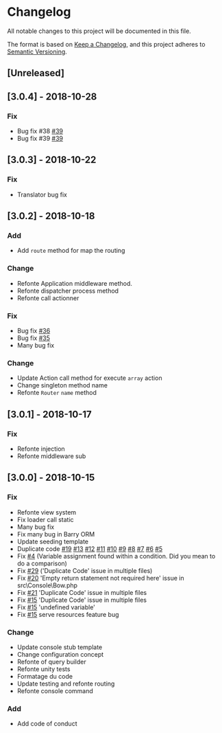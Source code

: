 # Changelog

All notable changes to this project will be documented in this file.

The format is based on [Keep a Changelog](https://keepachangelog.com/en/1.0.0/),
and this project adheres to [Semantic Versioning](https://semver.org/spec/v2.0.0.html).

## [Unreleased]

## [3.0.4] - 2018-10-28

### Fix
- Bug fix #38 [#39](https://github.com/bowphp/framework/issues/38)
- Bug fix #39 [#39](https://github.com/bowphp/framework/issues/39)

## [3.0.3] - 2018-10-22

### Fix

- Translator bug fix

## [3.0.2] - 2018-10-18

### Add

- Add `route` method for map the routing

### Change

- Refonte Application middleware method.
- Refonte dispatcher process method
- Refonte call actionner

### Fix

- Bug fix [#36](https://github.com/bowphp/framework/issues/36)
- Bug fix [#35](https://github.com/bowphp/framework/issues/35)
- Many bug fix

### Change

- Update Action call method for execute `array` action
- Change singleton method name
- Refonte `Router` `name` method

## [3.0.1] - 2018-10-17

### Fix

- Refonte injection
- Refonte middleware sub

## [3.0.0] - 2018-10-15 

### Fix
- Refonte view system
- Fix loader call static
- Many bug fix
- Fix many bug in Barry ORM
- Update seeding template
- Duplicate code [#19](https://github.com/bowphp/framework/issues/19) [#13](https://github.com/bowphp/framework/issues/13) [#12](https://github.com/bowphp/framework/issues/12) [#11](https://github.com/bowphp/framework/issues/12) [#10](https://github.com/bowphp/framework/issues/10) [#9](https://github.com/bowphp/framework/issues/9) [#8](https://github.com/bowphp/framework/issues/8) [#7](https://github.com/bowphp/framework/issues/7) [#6](https://github.com/bowphp/framework/issues/6) [#5](https://github.com/bowphp/framework/issues/5)
- Fix [#4](https://github.com/bowphp/framework/issues/4) (Variable assignment found within a condition. Did you mean to do a comparison)
- Fix [#29](https://github.com/bowphp/framework/issues/29) ('Duplicate Code' issue in multiple files)
- Fix [#20](https://github.com/bowphp/framework/issues/20) 'Empty return statement not required here' issue in src\Console\Bow.php
- Fix [#21](https://github.com/bowphp/framework/issues/21) 'Duplicate Code' issue in multiple files
- Fix [#15](https://github.com/bowphp/framework/issues/15) 'Duplicate Code' issue in multiple files
- Fix [#15](https://github.com/bowphp/framework/issues/15) 'undefined variable'
- Fix [#15](https://github.com/bowphp/framework/issues/34) serve resources feature bug

### Change

- Update console stub template
- Change configuration concept
- Refonte of query builder
- Refonte unity tests
- Formatage du code
- Update testing and refonte routing
- Refonte console command

### Add
- Add code of conduct

